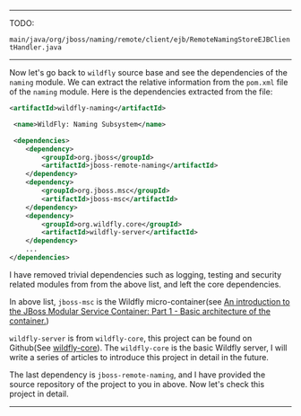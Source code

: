 
---

TODO:

`main/java/org/jboss/naming/remote/client/ejb/RemoteNamingStoreEJBClientHandler.java`


---




Now let's go back to `wildfly` source base and see the dependencies of the `naming` module. We can extract the relative information from the `pom.xml` file of the `naming` module. Here is the dependencies extracted from the file:

```xml
<artifactId>wildfly-naming</artifactId>

 <name>WildFly: Naming Subsystem</name>

 <dependencies>
    <dependency>
        <groupId>org.jboss</groupId>
        <artifactId>jboss-remote-naming</artifactId>
    </dependency>
    <dependency>
        <groupId>org.jboss.msc</groupId>
        <artifactId>jboss-msc</artifactId>
    </dependency>
    <dependency>
        <groupId>org.wildfly.core</groupId>
        <artifactId>wildfly-server</artifactId>
    </dependency>
    ...
</dependencies>
```

I have removed trivial dependencies such as logging, testing and security related modules from from the above list, and left the core dependencies.

In above list, `jboss-msc` is the Wildfly micro-container(see [An introduction to the JBoss Modular Service Container: Part 1 - Basic architecture of the container.](http://weinan.io/2017/05/10/jboss-msc.html))

`wildfly-server` is from `wildfly-core`, this project can be found on Github(See [wildfly-core](https://github.com/wildfly/wildfly-core)). The `wildfly-core` is the basic Wildfly server, I will write a series of articles to introduce this project in detail in the future.

The last dependency is `jboss-remote-naming`, and I have provided the source repository of the project to you in above. Now let's check this project in detail.

---

